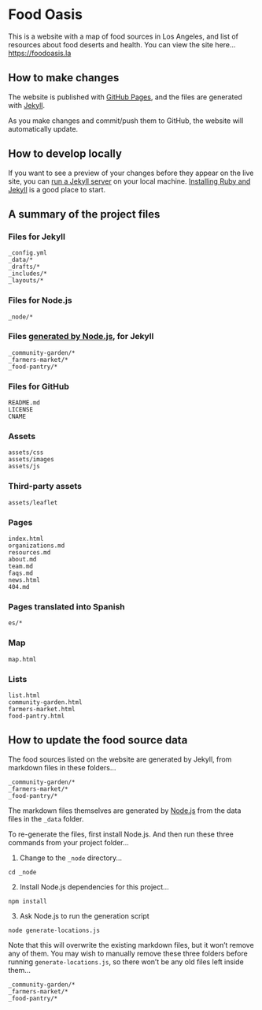 
# Food Oasis

This is a website with a map of food sources in Los Angeles, and list of resources about food deserts and health. You can view the site here…
https://foodoasis.la

## How to make changes

The website is published with [GitHub Pages](https://pages.github.com), and the files are generated with [Jekyll](http://jekyllrb.com).

As you make changes and commit/push them to GitHub, the website will automatically update.

## How to develop locally

If you want to see a preview of your changes before they appear on the live site, you can [run a Jekyll server](https://jekyllrb.com) on your local machine. [Installing Ruby and Jekyll](https://jekyllrb.com/docs/installation/) is a good place to start.

## A summary of the project files

### Files for Jekyll
```
_config.yml
_data/*
_drafts/*
_includes/*
_layouts/*

```

### Files for Node.js
```
_node/*
```

### Files [generated by Node.js](#how-to-update-the-food-source-data), for Jekyll
```
_community-garden/*
_farmers-market/*
_food-pantry/*
```

### Files for GitHub
```
README.md
LICENSE
CNAME
```

### Assets
```
assets/css
assets/images
assets/js
```

### Third-party assets
```
assets/leaflet
```

### Pages
```
index.html
organizations.md
resources.md
about.md
team.md
faqs.md
news.html
404.md
```

### Pages translated into Spanish
```
es/*
```

### Map
```
map.html
```

### Lists
```
list.html
community-garden.html
farmers-market.html
food-pantry.html
```

## How to update the food source data

The food sources listed on the website are generated by Jekyll, from markdown files in these folders…
```
_community-garden/*
_farmers-market/*
_food-pantry/*
```

The markdown files themselves are generated by [Node.js](https://nodejs.org) from the data files in the `_data` folder.

To re-generate the files, first install Node.js. And then run these three commands from your project folder…

1) Change to the `_node` directory…
```
cd _node
```

2) Install Node.js dependencies for this project…
```
npm install
```

3) Ask Node.js to run the generation script
```
node generate-locations.js
```

Note that this will overwrite the existing markdown files, but it won’t remove any of them. You may wish to manually remove these three folders before running `generate-locations.js`, so there won’t be any old files left inside them…
```
_community-garden/*
_farmers-market/*
_food-pantry/*
